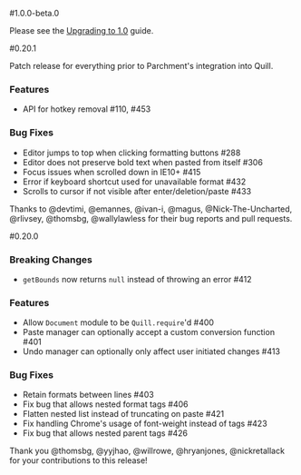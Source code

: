 #1.0.0-beta.0

Please see the [Upgrading to 1.0](http://beta.quilljs.com/guides/upgrading-to-1-0/) guide.


#0.20.1

Patch release for everything prior to Parchment's integration into Quill.

### Features

- API for hotkey removal #110, #453

### Bug Fixes

- Editor jumps to top when clicking formatting buttons #288
- Editor does not preserve bold text when pasted from itself #306
- Focus issues when scrolled down in IE10+ #415
- Error if keyboard shortcut used for unavailable format #432
- Scrolls to cursor if not visible after enter/deletion/paste #433

Thanks to @devtimi, @emannes, @ivan-i, @magus, @Nick-The-Uncharted, @rlivsey, @thomsbg, @wallylawless for their bug reports and pull requests.


#0.20.0

### Breaking Changes
- `getBounds` now returns `null` instead of throwing an error #412

### Features
- Allow `Document` module to be `Quill.require`'d #400
- Paste manager can optionally accept a custom conversion function #401
- Undo manager can optionally only affect user initiated changes #413

### Bug Fixes
- Retain formats between lines #403
- Fix bug that allows nested format tags #406
- Flatten nested list instead of truncating on paste #421
- Fix handling Chrome's usage of font-weight instead of tags #423
- Fix bug that allows nested parent tags #426

Thank you @thomsbg, @yyjhao, @willrowe, @hryanjones, @nickretallack for your contributions to this release!

